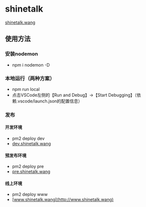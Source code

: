 # shinetalk
[shinetalk.wang](http://shinetalk.wang)
## 使用方法
### 安装nodemon
* npm i nodemon -D
### 本地运行（两种方案）
* npm run local
* 点击VSCode左侧的【Run and Debug】->【Start Debugging】（依赖.vscode/launch.json的配置信息）
### 发布
#### 开发环境
* pm2 deploy dev
* [dev.shinetalk.wang](http://dev.shinetalk.wang)
#### 预发布环境
* pm2 deploy pre
* [pre.shinetalk.wang](http://pre.shinetalk.wang)
#### 线上环境
* pm2 deploy www
* [www.shinetalk.wang](http://www.shinetalk.wang)